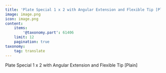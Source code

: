 ```yaml
---
title: 'Plate Special 1 x 2 with Angular Extension and Flexible Tip [Plain]'
image: image.png
icon: image.png
content:
    items:
        '@taxonomy.part': 61406
    limit: 12
    pagination: true
taxonomy:
    tag: translate
---
```


Plate Special 1 x 2 with Angular Extension and Flexible Tip [Plain]
